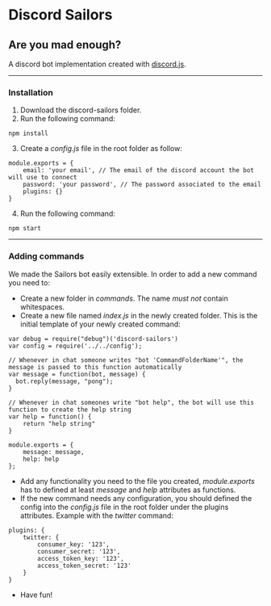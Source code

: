 # Discord Sailors
## Are you mad enough?

A discord bot implementation created with [discord.js](https://github.com/hydrabolt/discord.js/ "discord.js").

---

### Installation

1. Download the discord-sailors folder.
2. Run the following command:
```
npm install
```
3. Create a _config.js_ file in the root folder as follow:
```
module.exports = {
	email: 'your email', // The email of the discord account the bot will use to connect
	password: 'your password', // The password associated to the email
	plugins: {}
}
```
4. Run the following command:
```
npm start
```

---

### Adding commands

We made the Sailors bot easily extensible. In order to add a new command you need to:
*	Create a new folder in _commands_. The name *must not* contain whitespaces.
*	Create a new file named _index.js_ in the newly created folder. This is the initial template of your newly created command:
```
var debug = require("debug")('discord-sailors')
var config = require('../../config');

// Whenever in chat someone writes "bot 'CommandFolderName'", the message is passed to this function automatically
var message = function(bot, message) {
  bot.reply(message, "pong");
}

// Whenever in chat someones write "bot help", the bot will use this function to create the help string
var help = function() {
	return "help string"
}

module.exports = {
	message: message,
	help: help
};
```
*	Add any functionality you need to the file you created, _module.exports_ has to defined at least _message_ and _help_ attributes as functions.
*	If the new command needs any configuration, you should defined the config into the _config.js_ file in the root folder under the plugins attributes. Example with the _twitter_ command:
```
plugins: {
	twitter: {
		consumer_key: '123',
		consumer_secret: '123',
		access_token_key: '123',
		access_token_secret: '123'
	}
}
```
*	Have fun!
